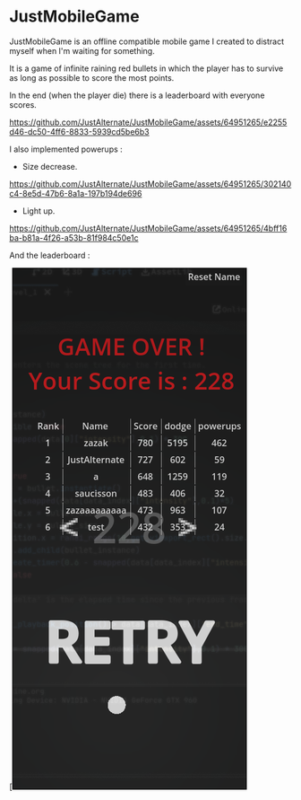 # JustMobileGame

JustMobileGame is an offline compatible mobile game I created to distract myself when I'm waiting for something.

It is a game of infinite raining red bullets in which the player has to survive as long as possible to score the most points.

In the end (when the player die) there is a leaderboard with everyone scores.

https://github.com/JustAlternate/JustMobileGame/assets/64951265/e2255d46-dc50-4ff6-8833-5939cd5be6b3

I also implemented powerups :

- Size decrease.

https://github.com/JustAlternate/JustMobileGame/assets/64951265/302140c4-8e5d-47b6-8a1a-197b194de696

- Light up.

https://github.com/JustAlternate/JustMobileGame/assets/64951265/4bff16ba-b81a-4f26-a53b-81f984c50e1c

And the leaderboard : 

[![JustMobileGame's leaderboard](/leaderboard.png)
